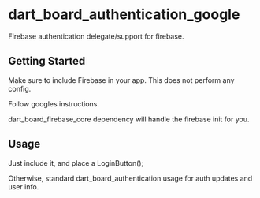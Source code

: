 # dart_board_authentication_google

Firebase authentication delegate/support for firebase.

## Getting Started

Make sure to include Firebase in your app. This does not perform any config.

Follow googles instructions.

dart_board_firebase_core dependency will handle the firebase init for you.

## Usage

Just include it, and place a LoginButton();

Otherwise, standard dart_board_authentication usage for auth updates and user info.

